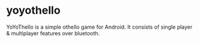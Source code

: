 # yoyothello

YoYoThello is a simple othello game for Android.
It consists of single player & multiplayer features over bluetooth.
